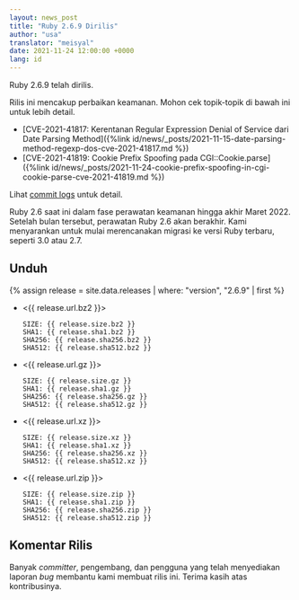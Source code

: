 ```yaml
---
layout: news_post
title: "Ruby 2.6.9 Dirilis"
author: "usa"
translator: "meisyal"
date: 2021-11-24 12:00:00 +0000
lang: id
---
```


Ruby 2.6.9 telah dirilis.

Rilis ini mencakup perbaikan keamanan.
Mohon cek topik-topik di bawah ini untuk lebih detail.

* [CVE-2021-41817: Kerentanan Regular Expression Denial of Service dari Date Parsing Method]({%link id/news/_posts/2021-11-15-date-parsing-method-regexp-dos-cve-2021-41817.md %})
* [CVE-2021-41819: Cookie Prefix Spoofing pada CGI::Cookie.parse]({%link id/news/_posts/2021-11-24-cookie-prefix-spoofing-in-cgi-cookie-parse-cve-2021-41819.md %})

Lihat [commit logs](https://github.com/ruby/ruby/compare/v2_6_8...v2_6_9)
untuk detail.

Ruby 2.6 saat ini dalam fase perawatan keamanan hingga akhir Maret 2022.
Setelah bulan tersebut, perawatan Ruby 2.6 akan berakhir.
Kami menyarankan untuk mulai merencanakan migrasi ke versi Ruby terbaru, seperti
3.0 atau 2.7.

## Unduh

{% assign release = site.data.releases | where: "version", "2.6.9" | first %}

* <{{ release.url.bz2 }}>

      SIZE: {{ release.size.bz2 }}
      SHA1: {{ release.sha1.bz2 }}
      SHA256: {{ release.sha256.bz2 }}
      SHA512: {{ release.sha512.bz2 }}

* <{{ release.url.gz }}>

      SIZE: {{ release.size.gz }}
      SHA1: {{ release.sha1.gz }}
      SHA256: {{ release.sha256.gz }}
      SHA512: {{ release.sha512.gz }}

* <{{ release.url.xz }}>

      SIZE: {{ release.size.xz }}
      SHA1: {{ release.sha1.xz }}
      SHA256: {{ release.sha256.xz }}
      SHA512: {{ release.sha512.xz }}

* <{{ release.url.zip }}>

      SIZE: {{ release.size.zip }}
      SHA1: {{ release.sha1.zip }}
      SHA256: {{ release.sha256.zip }}
      SHA512: {{ release.sha512.zip }}

## Komentar Rilis

Banyak *committer*, pengembang, dan pengguna yang telah menyediakan laporan
*bug* membantu kami membuat rilis ini. Terima kasih atas kontribusinya.

